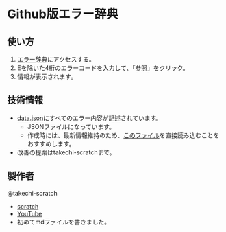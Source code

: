 # Github版エラー辞典

## 使い方
1. [エラー辞典](https://takechi-scratch.github.io/cs_error-dictionary/)にアクセスする。
2. Eを除いた4桁のエラーコードを入力して、「参照」をクリック。
3. 情報が表示されます。

## 技術情報
- [data.json](https://github.com/takechi-scratch/cs_error-dictionary/blob/main/error/data.json)にすべてのエラー内容が記述されています。
  - JSONファイルになっています。
  - 作成時には、最新情報維持のため、[このファイル](https://takechi-scratch.github.io/cs_error-dictionary/error/data.json)を直接読み込むことをおすすめします。
- 改善の提案はtakechi-scratchまで。

## 製作者
@takechi-scratch
- [scratch](https://scratch.mit.edu/users/takechi-scratch/)
- [YouTube](https://www.youtube.com/channel/UClAqqdpFsNUFwCTsSodHV5A)
- 初めてmdファイルを書きました。
